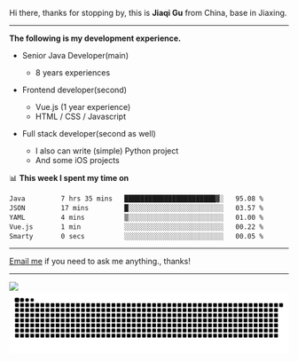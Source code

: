 Hi there, thanks for stopping by, this is **Jiaqi Gu** from China, base in Jiaxing.

---

**The following is my development experience.**

- Senior Java Developer(main)
  - 8 years experiences

- Frontend developer(second)
  - Vue.js (1 year experience)
  - HTML / CSS / Javascript
  
- Full stack developer(second as well)
  - I also can write (simple) Python project
  - And some iOS projects

📊 **This week I spent my time on**
<!--START_SECTION:waka-->

```txt
Java         7 hrs 35 mins   ███████████████████████▓░   95.08 %
JSON         17 mins         █░░░░░░░░░░░░░░░░░░░░░░░░   03.57 %
YAML         4 mins          ▒░░░░░░░░░░░░░░░░░░░░░░░░   01.00 %
Vue.js       1 min           ░░░░░░░░░░░░░░░░░░░░░░░░░   00.22 %
Smarty       0 secs          ░░░░░░░░░░░░░░░░░░░░░░░░░   00.05 %
```

<!--END_SECTION:waka-->

---

[Email me](mailto:htk2klwgr@mozmail.com?subject=Hiring_from_GitHub) if you need to ask me anything., thanks!

---

![]( https://visitor-badge.glitch.me/badge?page_id=githubgujiaqi)
![]( https://github.com/droid-Q/droid-Q/raw/output/github-contribution-grid-snake.svg#gh-dark-mode-only)
